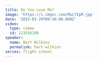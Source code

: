 ```yaml
---
title: Do You Love Me?
image: 'https://i.imgur.com/MuLYIpM.jpg'
date: '2015-03-29T09:30:00.000Z'
video:
  type: vimeo
  id: 123556190
speaker:
  name: Bart Wilkins
  permalink: bart-wilkins
series: flight-school
---
```


